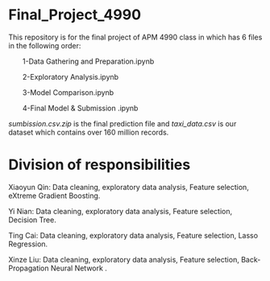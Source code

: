 # Final_Project_4990

This repository is for the final project of APM 4990 class in which has 6 files in the following order:

&emsp;&emsp;1-Data Gathering and Preparation.ipynb
  
&emsp;&emsp;2-Exploratory Analysis.ipynb
  
&emsp;&emsp;3-Model Comparison.ipynb
  
&emsp;&emsp;4-Final Model & Submission .ipynb
  
*sumbission.csv.zip* is the final prediction file and *taxi_data.csv* is our dataset which contains over 160 million records.


# Division of responsibilities

Xiaoyun Qin: Data cleaning, exploratory data analysis, Feature selection, eXtreme Gradient Boosting.

Yi Nian: Data cleaning, exploratory data analysis, Feature selection, Decision Tree.

Ting Cai: Data cleaning, exploratory data analysis, Feature selection, Lasso Regression.

Xinze Liu: Data cleaning, exploratory data analysis, Feature selection, Back-Propagation Neural Network .
